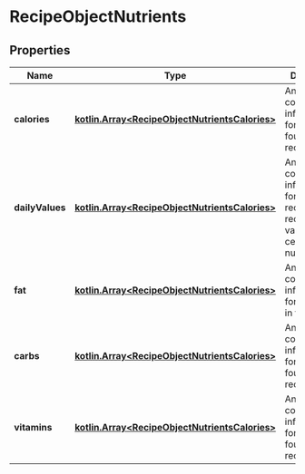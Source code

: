 # RecipeObjectNutrients

## Properties
Name | Type | Description | Notes
------------ | ------------- | ------------- | -------------
**calories** | [**kotlin.Array&lt;RecipeObjectNutrientsCalories&gt;**](RecipeObjectNutrientsCalories.md) | An array containing information for calories found in this recipe |  [optional]
**dailyValues** | [**kotlin.Array&lt;RecipeObjectNutrientsCalories&gt;**](RecipeObjectNutrientsCalories.md) | An array containing information for this recipe&#x27;s daily recommended value of certain nutrients |  [optional]
**fat** | [**kotlin.Array&lt;RecipeObjectNutrientsCalories&gt;**](RecipeObjectNutrientsCalories.md) | An array containing information for fat found in this recipe |  [optional]
**carbs** | [**kotlin.Array&lt;RecipeObjectNutrientsCalories&gt;**](RecipeObjectNutrientsCalories.md) | An array containing information for carbs found in this recipe |  [optional]
**vitamins** | [**kotlin.Array&lt;RecipeObjectNutrientsCalories&gt;**](RecipeObjectNutrientsCalories.md) | An array containing information for vitamins found in this recipe |  [optional]
